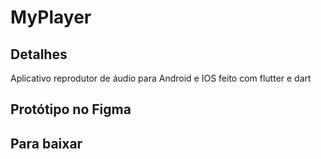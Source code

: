 # MyPlayer

## Detalhes
Aplicativo reprodutor de áudio para Android e IOS feito com flutter e dart

## Protótipo no Figma

## Para baixar

